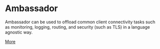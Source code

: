 # Ambassador
Ambassador can be used to offload common client connectivity tasks such as monitoring, logging, routing, and security (such as TLS) in a language agnostic way.

[More](https://docs.microsoft.com/azure/architecture/patterns/ambassador)
